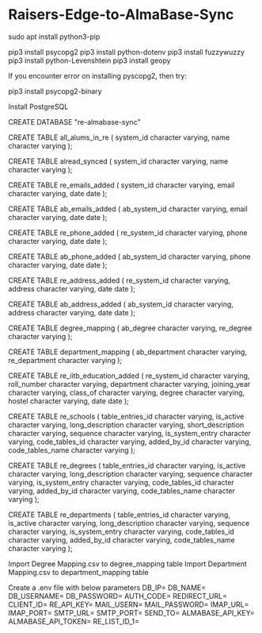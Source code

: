 # Raisers-Edge-to-AlmaBase-Sync
sudo apt install python3-pip

pip3 install psycopg2
pip3 install python-dotenv
pip3 install fuzzywuzzy
pip3 install python-Levenshtein
pip3 install geopy

If you encounter error on installing pyscopg2, then try:

pip3 install psycopg2-binary

Install PostgreSQL

CREATE DATABASE "re-almabase-sync"

CREATE TABLE all_alums_in_re
(
    system_id character varying,
    name character varying
);

CREATE TABLE alread_synced
(
    system_id character varying,
    name character varying
);

CREATE TABLE re_emails_added
(
    system_id character varying,
    email character varying,
    date date
);

CREATE TABLE ab_emails_added
(
    ab_system_id character varying,
    email character varying,
    date date
);

CREATE TABLE re_phone_added
(
    re_system_id character varying,
    phone character varying,
    date date
);

CREATE TABLE ab_phone_added
(
    ab_system_id character varying,
    phone character varying,
    date date
);

CREATE TABLE re_address_added
(
    re_system_id character varying,
    address character varying,
    date date
);

CREATE TABLE ab_address_added
(
    ab_system_id character varying,
    address character varying,
    date date
);

CREATE TABLE degree_mapping
(
    ab_degree character varying,
    re_degree character varying
);

CREATE TABLE department_mapping
(
    ab_department character varying,
    re_department character varying
);

CREATE TABLE re_iitb_education_added
(
    re_system_id character varying,
    roll_number character varying,
    department character varying,
    joining_year character varying,
    class_of character varying,
    degree character varying,
    hostel character varying,
    date date
);

CREATE TABLE re_schools
(
    table_entries_id character varying,
    is_active character varying,
    long_description character varying,
    short_description character varying,
    sequence character varying,
    is_system_entry character varying,
    code_tables_id character varying,
    added_by_id character varying,
    code_tables_name character varying
);

CREATE TABLE re_degrees
(
    table_entries_id character varying,
    is_active character varying,
    long_description character varying,
    sequence character varying,
    is_system_entry character varying,
    code_tables_id character varying,
    added_by_id character varying,
    code_tables_name character varying
);

CREATE TABLE re_departments
(
    table_entries_id character varying,
    is_active character varying,
    long_description character varying,
    sequence character varying,
    is_system_entry character varying,
    code_tables_id character varying,
    added_by_id character varying,
    code_tables_name character varying
);

Import Degree Mapping.csv to degree_mapping table
Import Department Mapping.csv to department_mapping table

Create a .env file with below parameters
DB_IP=
DB_NAME=
DB_USERNAME=
DB_PASSWORD=
AUTH_CODE=
REDIRECT_URL=
CLIENT_ID=
RE_API_KEY=
MAIL_USERN=
MAIL_PASSWORD=
IMAP_URL=
IMAP_PORT=
SMTP_URL=
SMTP_PORT=
SEND_TO=
ALMABASE_API_KEY=
ALMABASE_API_TOKEN=
RE_LIST_ID_1=
